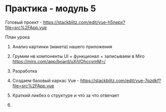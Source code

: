 # Практика - модуль 5

Готовый проект - https://stackblitz.com/edit/vue-h5nepx?file=src%2FApp.vue

План урока
1. Анализ картинки (макета) нашего приложения
2. Грумим нв компоненты UI + функционал + записываем в Miro https://miro.com/app/board/uXjVOhccymM=/
3. Разработка

1. Создаем базовый каркас Vue - https://stackblitz.com/edit/vue-7qzdkf?file=src%2FApp.vue
2. Краткий ликбез о структуре и что за что отвечает
3. 
